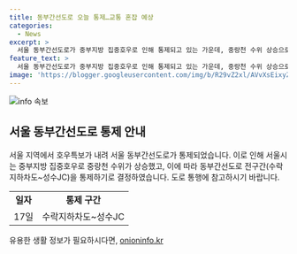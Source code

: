 ```yaml
---
title: 동부간선도로 오늘 통제…교통 혼잡 예상
categories:
  - News
excerpt: >
  서울 동부간선도로가 중부지방 집중호우로 인해 통제되고 있는 가운데, 중랑천 수위 상승으로 이로 인한 조치라고 서울시가 밝혔다. 9시 7분부로 전구간이 통제됐으며, 이에 따라 주의가 요구된다.
feature_text: >
  서울 동부간선도로가 중부지방 집중호우로 인해 통제되고 있는 가운데, 중랑천 수위 상승으로 이로 인한 조치라고 서울시가 밝혔다. 9시 7분부로 전구간이 통제됐으며, 이에 따라 주의가 요구된다.
image: 'https://blogger.googleusercontent.com/img/b/R29vZ2xl/AVvXsEixyZcFfHzMRdzZMjFBmAUKJYCLCGyLL1o632UiGVXcaFdKo_bkvkuCioo0uUKlGfBVcT3P84aROyZIXSBEx3Aw5nCQ3pTgDom1WDC4m8eifvWiAmWEEVb4x6G_l8C0QH225ldMjyaFvpxGEBGNO37VmDTDMHGhJPq73UglMfDca1-0aw/s1600/blogspot.png'
---
```


<p><img src="https://blogger.googleusercontent.com/img/b/R29vZ2xl/AVvXsEixyZcFfHzMRdzZMjFBmAUKJYCLCGyLL1o632UiGVXcaFdKo_bkvkuCioo0uUKlGfBVcT3P84aROyZIXSBEx3Aw5nCQ3pTgDom1WDC4m8eifvWiAmWEEVb4x6G_l8C0QH225ldMjyaFvpxGEBGNO37VmDTDMHGhJPq73UglMfDca1-0aw/s1600/blogspot.png" alt="info 속보" /></p>

<h2 data-ke-size="size26">서울 동부간선도로 통제 안내</h2>

<p data-ke-size="size16">서울 지역에서 호우특보가 내려 서울 동부간선도로가 통제되었습니다. 이로 인해 서울시는 중부지방 집중호우로 중랑천 수위가 상승했고, 이에 따라 동부간선도로 전구간(수락지하차도~성수JC)을 통제하기로 결정하였습니다. 도로 통행에 참고하시기 바랍니다.</p>

<table>
    <tr>
        <td style="text-align: center; height: 17px;"><b>일자</b></td>
        <td style="text-align: center; height: 17px;"><b>통제 구간</b></td>
    </tr>
    <tr>
        <td style="text-align: center; height: 17px;">17일</td>
        <td style="text-align: center; height: 17px;">수락지하차도~성수JC</td>
    </tr>
</table>
유용한 생활 정보가 필요하시다면, <a href="https://onioninfo.kr" rel="dofollow">onioninfo.kr</a>


